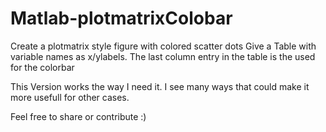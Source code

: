 # Matlab-plotmatrixColobar
Create a plotmatrix style figure with colored scatter dots Give a Table with variable names as x/ylabels. The last column entry in the table is the used for the colorbar

This Version works the way I need it. I see many ways that could make it more usefull for other cases.

Feel free to share or contribute :)
